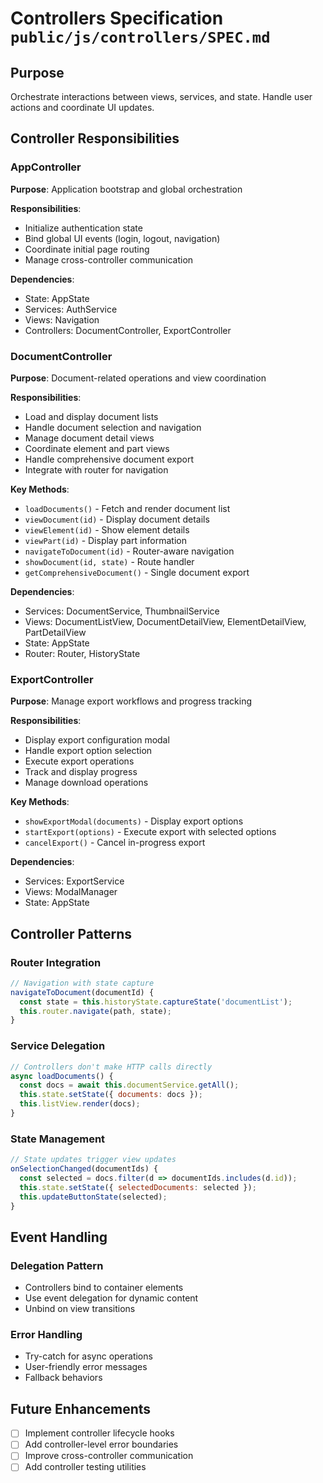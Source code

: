 # Controllers Specification `public/js/controllers/SPEC.md`

## Purpose

Orchestrate interactions between views, services, and state. Handle user actions and coordinate UI updates.

## Controller Responsibilities

### AppController

**Purpose**: Application bootstrap and global orchestration

**Responsibilities**:

- Initialize authentication state
- Bind global UI events (login, logout, navigation)
- Coordinate initial page routing
- Manage cross-controller communication

**Dependencies**:

- State: AppState
- Services: AuthService
- Views: Navigation
- Controllers: DocumentController, ExportController

### DocumentController

**Purpose**: Document-related operations and view coordination

**Responsibilities**:

- Load and display document lists
- Handle document selection and navigation
- Manage document detail views
- Coordinate element and part views
- Handle comprehensive document export
- Integrate with router for navigation

**Key Methods**:

- `loadDocuments()` - Fetch and render document list
- `viewDocument(id)` - Display document details
- `viewElement(id)` - Show element details
- `viewPart(id)` - Display part information
- `navigateToDocument(id)` - Router-aware navigation
- `showDocument(id, state)` - Route handler
- `getComprehensiveDocument()` - Single document export

**Dependencies**:

- Services: DocumentService, ThumbnailService
- Views: DocumentListView, DocumentDetailView, ElementDetailView, PartDetailView
- State: AppState
- Router: Router, HistoryState

### ExportController

**Purpose**: Manage export workflows and progress tracking

**Responsibilities**:

- Display export configuration modal
- Handle export option selection
- Execute export operations
- Track and display progress
- Manage download operations

**Key Methods**:

- `showExportModal(documents)` - Display export options
- `startExport(options)` - Execute export with selected options
- `cancelExport()` - Cancel in-progress export

**Dependencies**:

- Services: ExportService
- Views: ModalManager
- State: AppState

## Controller Patterns

### Router Integration

```js
// Navigation with state capture
navigateToDocument(documentId) {
  const state = this.historyState.captureState('documentList');
  this.router.navigate(path, state);
}
```

### Service Delegation

```js
// Controllers don't make HTTP calls directly
async loadDocuments() {
  const docs = await this.documentService.getAll();
  this.state.setState({ documents: docs });
  this.listView.render(docs);
}
```

### State Management

```js
// State updates trigger view updates
onSelectionChanged(documentIds) {
  const selected = docs.filter(d => documentIds.includes(d.id));
  this.state.setState({ selectedDocuments: selected });
  this.updateButtonState(selected);
}
```

## Event Handling

### Delegation Pattern

- Controllers bind to container elements
- Use event delegation for dynamic content
- Unbind on view transitions

### Error Handling

- Try-catch for async operations
- User-friendly error messages
- Fallback behaviors

## Future Enhancements

- [ ] Implement controller lifecycle hooks
- [ ] Add controller-level error boundaries
- [ ] Improve cross-controller communication
- [ ] Add controller testing utilities
